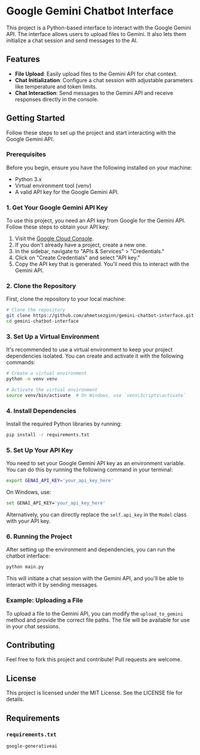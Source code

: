 
# Google Gemini Chatbot Interface

This project is a Python-based interface to interact with the Google Gemini API. The interface allows users to upload files to Gemini. It also lets them initialize a chat session and send messages to the AI.

## Features
- **File Upload**: Easily upload files to the Gemini API for chat context.
- **Chat Initialization**: Configure a chat session with adjustable parameters like temperature and token limits.
- **Chat Interaction**: Send messages to the Gemini API and receive responses directly in the console.

## Getting Started

Follow these steps to set up the project and start interacting with the Google Gemini API.

### Prerequisites

Before you begin, ensure you have the following installed on your machine:
- Python 3.x
- Virtual environment tool (venv)
- A valid API key for the Google Gemini API.

### 1. Get Your Google Gemini API Key

To use this project, you need an API key from Google for the Gemini API. Follow these steps to obtain your API key:

1. Visit the [Google Cloud Console](https://console.cloud.google.com/).
2. If you don't already have a project, create a new one.
3. In the sidebar, navigate to "APIs & Services" > "Credentials."
4. Click on "Create Credentials" and select "API key."
5. Copy the API key that is generated. You'll need this to interact with the Gemini API.

### 2. Clone the Repository

First, clone the repository to your local machine:

```bash
# Clone the repository
git clone https://github.com/ahmetsezginn/gemini-chatbot-interface.git
cd gemini-chatbot-interface
```

### 3. Set Up a Virtual Environment

It's recommended to use a virtual environment to keep your project dependencies isolated. You can create and activate it with the following commands:

```bash
# Create a virtual environment
python -m venv venv

# Activate the virtual environment
source venv/bin/activate  # On Windows, use `venv\Scripts\activate`
```

### 4. Install Dependencies

Install the required Python libraries by running:

```bash
pip install -r requirements.txt
```

### 5. Set Up Your API Key

You need to set your Google Gemini API key as an environment variable. You can do this by running the following command in your terminal:

```bash
export GENAI_API_KEY='your_api_key_here'
```

On Windows, use:

```bash
set GENAI_API_KEY='your_api_key_here'
```

Alternatively, you can directly replace the `self.api_key` in the `Model` class with your API key.

### 6. Running the Project

After setting up the environment and dependencies, you can run the chatbot interface:

```bash
python main.py
```

This will initiate a chat session with the Gemini API, and you'll be able to interact with it by sending messages.

### Example: Uploading a File

To upload a file to the Gemini API, you can modify the `upload_to_gemini` method and provide the correct file paths. The file will be available for use in your chat sessions.

## Contributing

Feel free to fork this project and contribute! Pull requests are welcome.

## License

This project is licensed under the MIT License. See the LICENSE file for details.

## Requirements

### `requirements.txt`
```
google-generativeai
```
